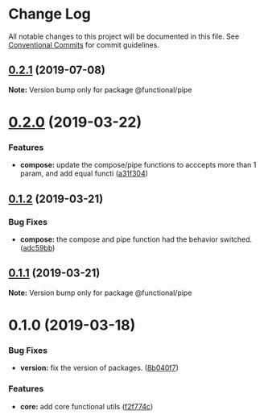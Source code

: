 # Change Log

All notable changes to this project will be documented in this file.
See [Conventional Commits](https://conventionalcommits.org) for commit guidelines.

## [0.2.1](https://github.com/Oscar170/-functional/compare/@functional/pipe@0.2.0...@functional/pipe@0.2.1) (2019-07-08)

**Note:** Version bump only for package @functional/pipe





# [0.2.0](https://github.com/Oscar170/-functional/compare/@functional/pipe@0.1.2...@functional/pipe@0.2.0) (2019-03-22)


### Features

* **compose:** update the compose/pipe functions to acccepts more than 1 param, and add equal functi ([a31f304](https://github.com/Oscar170/-functional/commit/a31f304))





## [0.1.2](https://github.com/Oscar170/-functional/compare/@functional/pipe@0.1.1...@functional/pipe@0.1.2) (2019-03-21)


### Bug Fixes

* **compose:** the compose and pipe function had the behavior switched. ([adc59bb](https://github.com/Oscar170/-functional/commit/adc59bb))





## [0.1.1](https://github.com/Oscar170/-functional/compare/@functional/pipe@0.1.0...@functional/pipe@0.1.1) (2019-03-21)

**Note:** Version bump only for package @functional/pipe





# 0.1.0 (2019-03-18)


### Bug Fixes

* **version:** fix the version of packages. ([8b040f7](https://github.com/Oscar170/-functional/commit/8b040f7))


### Features

* **core:** add core functional utils ([f2f774c](https://github.com/Oscar170/-functional/commit/f2f774c))
